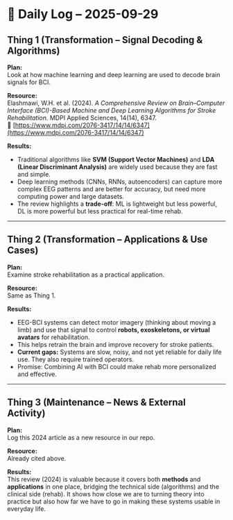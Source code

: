 # 📅 Daily Log – 2025-09-29  

## Thing 1 (Transformation – Signal Decoding & Algorithms)  
**Plan:**  
Look at how machine learning and deep learning are used to decode brain signals for BCI.  

**Resource:**  
Elashmawi, W.H. et al. (2024). *A Comprehensive Review on Brain–Computer Interface (BCI)-Based Machine and Deep Learning Algorithms for Stroke Rehabilitation.* MDPI Applied Sciences, 14(14), 6347.  
🔗 [https://www.mdpi.com/2076-3417/14/14/6347](https://www.mdpi.com/2076-3417/14/14/6347)  

**Results:**  
- Traditional algorithms like **SVM (Support Vector Machines)** and **LDA (Linear Discriminant Analysis)** are widely used because they are fast and simple.  
- Deep learning methods (CNNs, RNNs, autoencoders) can capture more complex EEG patterns and are better for accuracy, but need more computing power and large datasets.  
- The review highlights a **trade-off**: ML is lightweight but less powerful, DL is more powerful but less practical for real-time rehab.  

---

## Thing 2 (Transformation – Applications & Use Cases)  
**Plan:**  
Examine stroke rehabilitation as a practical application.  

**Resource:**  
Same as Thing 1.  

**Results:**  
- EEG-BCI systems can detect motor imagery (thinking about moving a limb) and use that signal to control **robots, exoskeletons, or virtual avatars** for rehabilitation.  
- This helps retrain the brain and improve recovery for stroke patients.  
- **Current gaps:** Systems are slow, noisy, and not yet reliable for daily life use. They also require trained operators.  
- Promise: Combining AI with BCI could make rehab more personalized and effective.  

---

## Thing 3 (Maintenance – News & External Activity)  
**Plan:**  
Log this 2024 article as a new resource in our repo.  

**Resource:**  
Already cited above.  

**Results:**  
This review (2024) is valuable because it covers both **methods** and **applications** in one place, bridging the technical side (algorithms) and the clinical side (rehab). It shows how close we are to turning theory into practice but also how far we have to go in making these systems usable in everyday life.  
